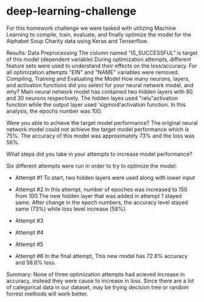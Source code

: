 # deep-learning-challenge

For this homework challenge we were tasked with utilizing Machine Learning to compile, train, evaluate, and finally optimize the model for the Alphabet Soup Charity data using Keras and Tenserflow.

Results:
Data Preprocessing
The column named "IS_SUCCESSFUL" is target of this model (dependent variable)
During optimization attempts, different feature sets were used to understand their effects on the loss/accuracy.
For all optimization attempts "EIN" and "NAME" variables were removed.
Compiling, Training and Evaluating the Model
How many neurons, layers, and activation functions did you select for your neural network model, and why?
Main neural network model has contained two hidden layers with 80 and 30 neurons respectively. The hidden layes used "relu"activation function while the output layer used 'sigmoid'activation function. In this analysis, the epochs number was 100.

Were you able to achieve the target model performance?
The original neural network model could not achieve the target model performance which is 75%. The accuracy of this model was approximately 73% and the loss was 56%.

What steps did you take in your attempts to increase model performance?

Six different attempts were run in order to try to optimize the model:

* Attempt #1 To start, two hidden layers were used along with lower input

* Attempt #2 In this attempt, number of epoches was increased to 150 from 100.The new hidden layer that was added in attempt 1 stayed same. After change in the epoch numbers, the accuracy level stayed same (73%) while loss level increase (58%).

* Attempt #3 

* Attempt #4

* Attempt #5

* Attempt #6 In the final attempt,  This new model has 72.8% accuracy and 56.6% loss.

Summary:
None of three optimization attempts had acieved increase in accuracy, instead they were cause to increase in loss. Since there are a lot of categorical data in our dataset, may be trying decision tree or random forrest methods will work better.
